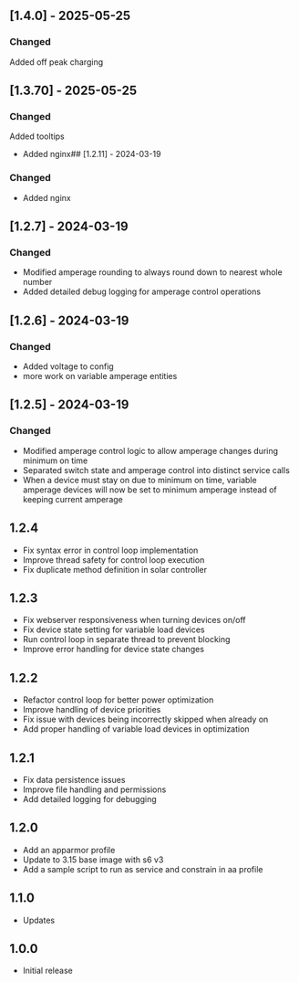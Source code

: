<!-- https://developers.home-assistant.io/docs/add-ons/presentation#keeping-a-changelog -->

## [1.4.0] - 2025-05-25
### Changed
Added off peak charging

## [1.3.70] - 2025-05-25
### Changed
Added tooltips

- Added nginx## [1.2.11] - 2024-03-19
### Changed
- Added nginx

## [1.2.7] - 2024-03-19
### Changed
- Modified amperage rounding to always round down to nearest whole number
- Added detailed debug logging for amperage control operations

## [1.2.6] - 2024-03-19
### Changed
- Added voltage to config
- more work on variable amperage entities

## [1.2.5] - 2024-03-19
### Changed
- Modified amperage control logic to allow amperage changes during minimum on time
- Separated switch state and amperage control into distinct service calls
- When a device must stay on due to minimum on time, variable amperage devices will now be set to minimum amperage instead of keeping current amperage

## 1.2.4

- Fix syntax error in control loop implementation
- Improve thread safety for control loop execution
- Fix duplicate method definition in solar controller

## 1.2.3

- Fix webserver responsiveness when turning devices on/off
- Fix device state setting for variable load devices
- Run control loop in separate thread to prevent blocking
- Improve error handling for device state changes

## 1.2.2

- Refactor control loop for better power optimization
- Improve handling of device priorities
- Fix issue with devices being incorrectly skipped when already on
- Add proper handling of variable load devices in optimization

## 1.2.1

- Fix data persistence issues
- Improve file handling and permissions
- Add detailed logging for debugging

## 1.2.0

- Add an apparmor profile
- Update to 3.15 base image with s6 v3
- Add a sample script to run as service and constrain in aa profile

## 1.1.0

- Updates

## 1.0.0

- Initial release
